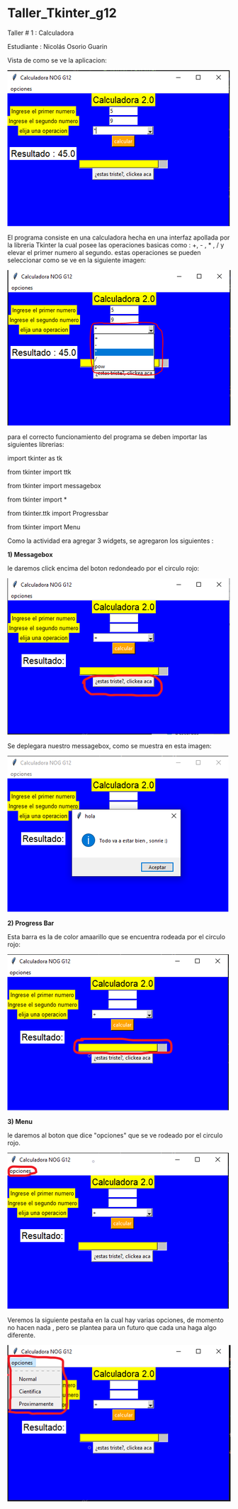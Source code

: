 # Taller_Tkinter_g12
Taller # 1 : Calculadora 

Estudiante : Nicolás Osorio Guarin

Vista de como se ve la aplicacion:

![vista principal de la calculadora](/Codigo_Fuente/Imagenes/inicio_1.PNG)

El programa consiste en una calculadora hecha en una interfaz apollada por la libreria Tkinter la cual posee las operaciones basicas como : +, - , * , / y elevar el primer numero al segundo. estas operaciones se pueden seleccionar como se ve en la siguiente imagen:
  
  ![vista principal de la calculadora](/Codigo_Fuente/Imagenes/w0.PNG)

para el correcto funcionamiento del programa se deben importar las siguientes librerias:

  import tkinter as tk
  
  from tkinter import ttk
  
  from tkinter import messagebox
  
  from tkinter import *
  
  from tkinter.ttk import Progressbar
  
  from tkinter import Menu
  
  Como la actividad era agregar 3 widgets, se agregaron los siguientes :
  
**1)  Messagebox**

le daremos click encima del boton redondeado por el circulo rojo:

  ![click](/Codigo_Fuente/Imagenes/w1_1.png)

Se deplegara nuestro messagebox, como se muestra en esta imagen:

  ![click](/Codigo_Fuente/Imagenes/w1_2.PNG)
  
**2)  Progress Bar**

Esta barra es la de color amaarillo que se encuentra rodeada por el circulo rojo:

  ![click](/Codigo_Fuente/Imagenes/w2.png)

**3)  Menu**

le daremos al boton que dice "opciones" que se ve rodeado por el circulo rojo.

  ![click](/Codigo_Fuente/Imagenes/w3_1.png)
  
Veremos la siguiente pestaña en la cual hay varias opciones, de momento no hacen nada , pero se plantea para un futuro que cada una haga algo diferente.

  ![click](/Codigo_Fuente/Imagenes/w3_2.png)
